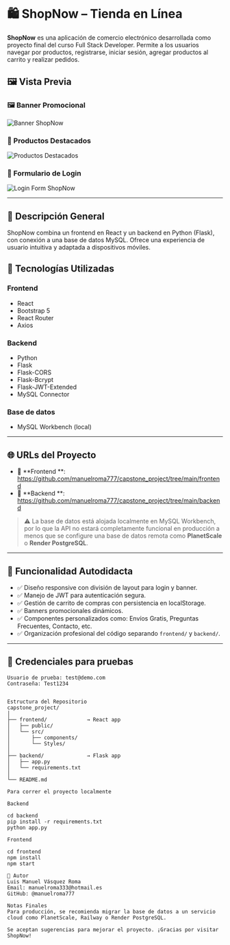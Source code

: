 # 🛍️ ShopNow – Tienda en Línea

**ShopNow** es una aplicación de comercio electrónico desarrollada como proyecto final del curso Full Stack Developer. Permite a los usuarios navegar por productos, registrarse, iniciar sesión, agregar productos al carrito y realizar pedidos.

## 🖼️ Vista Previa

### 🖼️ Banner Promocional
![Banner ShopNow](frontend/public/images/banner-shopnow.png)

### 🛒 Productos Destacados
![Productos Destacados](frontend/public/images/productos-destacados.png)

### 🔐 Formulario de Login
![Login Form ShopNow](frontend/public/images/login-form-shopnow.png)

---

## 📌 Descripción General

ShopNow combina un frontend en React y un backend en Python (Flask), con conexión a una base de datos MySQL. Ofrece una experiencia de usuario intuitiva y adaptada a dispositivos móviles.

## 🚀 Tecnologías Utilizadas

### Frontend
- React
- Bootstrap 5
- React Router
- Axios

### Backend
- Python
- Flask
- Flask-CORS
- Flask-Bcrypt
- Flask-JWT-Extended
- MySQL Connector

### Base de datos
- MySQL Workbench (local)

---

## 🌐 URLs del Proyecto

- 🔗 **Frontend **: https://github.com/manuelroma777/capstone_project/tree/main/frontend
- 🔗 **Backend **: https://github.com/manuelroma777/capstone_project/tree/main/backend

> ⚠️ La base de datos está alojada localmente en MySQL Workbench, por lo que la API no estará completamente funcional en producción a menos que se configure una base de datos remota como **PlanetScale** o **Render PostgreSQL**.

---

## 🧠 Funcionalidad Autodidacta

- ✅ Diseño responsive con división de layout para login y banner.
- ✅ Manejo de JWT para autenticación segura.
- ✅ Gestión de carrito de compras con persistencia en localStorage.
- ✅ Banners promocionales dinámicos.
- ✅ Componentes personalizados como: Envíos Gratis, Preguntas Frecuentes, Contacto, etc.
- ✅ Organización profesional del código separando `frontend/` y `backend/`.

---

## 🔐 Credenciales para pruebas

```plaintext
Usuario de prueba: test@demo.com  
Contraseña: Test1234


Estructura del Repositorio
capstone_project/
│
├── frontend/             → React app
│   ├── public/
│   └── src/
│       ├── components/
│       └── Styles/
│
├── backend/              → Flask app
│   ├── app.py
│   └── requirements.txt
│
└── README.md

Para correr el proyecto localmente

Backend

cd backend
pip install -r requirements.txt
python app.py

Frontend

cd frontend
npm install
npm start

📣 Autor
Luis Manuel Vásquez Roma
Email: manuelroma333@hotmail.es
GitHub: @manuelroma777

Notas Finales
Para producción, se recomienda migrar la base de datos a un servicio cloud como PlanetScale, Railway o Render PostgreSQL.

Se aceptan sugerencias para mejorar el proyecto. ¡Gracias por visitar ShopNow!

